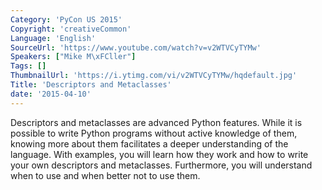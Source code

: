 ```yaml
---
Category: 'PyCon US 2015'
Copyright: 'creativeCommon'
Language: 'English'
SourceUrl: 'https://www.youtube.com/watch?v=v2WTVCyTYMw'
Speakers: ["Mike M\xFCller"]
Tags: []
ThumbnailUrl: 'https://i.ytimg.com/vi/v2WTVCyTYMw/hqdefault.jpg'
Title: 'Descriptors and Metaclasses'
date: '2015-04-10'
---
```

Descriptors and metaclasses are advanced Python features. While it is
possible to write Python programs without active knowledge of them,
knowing more about them facilitates a deeper understanding of
the language. With examples, you will learn how they work and how to
write your own descriptors and metaclasses. Furthermore, you will understand
when to use and when better not to use them.

